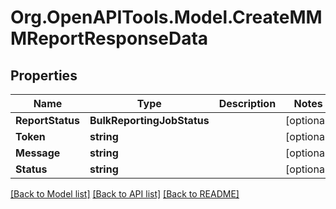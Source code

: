 # Org.OpenAPITools.Model.CreateMMMReportResponseData

## Properties

Name | Type | Description | Notes
------------ | ------------- | ------------- | -------------
**ReportStatus** | **BulkReportingJobStatus** |  | [optional] 
**Token** | **string** |  | [optional] 
**Message** | **string** |  | [optional] 
**Status** | **string** |  | [optional] 

[[Back to Model list]](../README.md#documentation-for-models) [[Back to API list]](../README.md#documentation-for-api-endpoints) [[Back to README]](../README.md)

